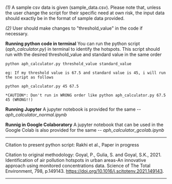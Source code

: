 


*(1)* A sample csv data is given (sample_data.csv). Please note that, unless the user change the script for their specific need at own risk,  the input data should exactly be in the format of sample data provided.

*(2)* User should make changes to "threshold_value" in the code if necessary.


**Running python code in terminal**
You can run the python script (*aph_calculator.py*) in terminal to identify the hotspots.
This script should run with the desired threshold_value and standard value in the same order

	python aph_calculator.py threshold_value standard_value

	eg: If my threshold value is 67.5 and standard value is 45, i will run the script as follows
	
	python aph_calculator.py 45 67.5
	
	*CAUTION*: Don't run in WRONG order like python aph_calculator.py 67.5 45 (WRONG!!)


**Running Jupyter**
A jupyter notebook is provided for the same -- *aph_calculator_normal.ipynb*


**Runnig in Google Colaboratory**
A jupyter notebook that can be used in the Google Colab is also provided for the same -- *aph_calculator_gcolab.ipynb*




***********************************************************************************************************************************************
Citation to present python script:
Rakhi et al., Paper in progress

Citation to original methodology:
Goyal, P., Gulia, S. and Goyal, S.K., 2021. Identification of air pollution hotspots in urban areas-An innovative approach using monitored concentrations data. Science of The Total Environment, 798, p.149143. https://doi.org/10.1016/j.scitotenv.2021.149143.

***********************************************************************************************************************************************
